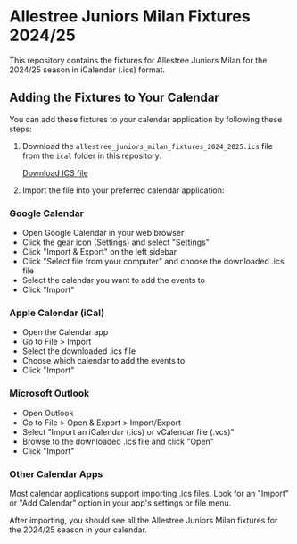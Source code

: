 # Allestree Juniors Milan Fixtures 2024/25

This repository contains the fixtures for Allestree Juniors Milan for the 2024/25 season in iCalendar (.ics) format.

## Adding the Fixtures to Your Calendar

You can add these fixtures to your calendar application by following these steps:

1. Download the `allestree_juniors_milan_fixtures_2024_2025.ics` file from the `ical` folder in this repository.

   [Download ICS file](https://github.com/andrewbowley/allestree-juniors-milan/raw/main/ical/allestree_juniors_milan_fixtures_2024_2025.ics)

2. Import the file into your preferred calendar application:

### Google Calendar
- Open Google Calendar in your web browser
- Click the gear icon (Settings) and select "Settings"
- Click "Import & Export" on the left sidebar
- Click "Select file from your computer" and choose the downloaded .ics file
- Select the calendar you want to add the events to
- Click "Import"

### Apple Calendar (iCal)
- Open the Calendar app
- Go to File > Import
- Select the downloaded .ics file
- Choose which calendar to add the events to
- Click "Import"

### Microsoft Outlook
- Open Outlook
- Go to File > Open & Export > Import/Export
- Select "Import an iCalendar (.ics) or vCalendar file (.vcs)"
- Browse to the downloaded .ics file and click "Open"
- Click "Import"

### Other Calendar Apps
Most calendar applications support importing .ics files. Look for an "Import" or "Add Calendar" option in your app's settings or file menu.

After importing, you should see all the Allestree Juniors Milan fixtures for the 2024/25 season in your calendar.


